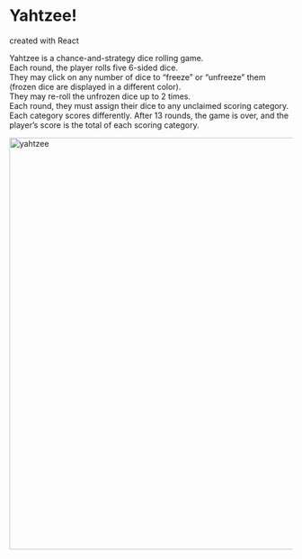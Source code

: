 # Yahtzee!
created with React

Yahtzee is a chance-and-strategy dice rolling game. </br>
Each round, the player rolls five 6-sided dice. </br>
They may click on any number of dice to “freeze” or “unfreeze” them (frozen dice are displayed in a different color).</br>
They may re-roll the unfrozen dice up to 2 times. </br>
Each round, they must assign their dice to any unclaimed scoring category. Each category scores differently.
After 13 rounds, the game is over, and the player’s score is the total of each scoring category.


<img width="732" alt="yahtzee" src="https://user-images.githubusercontent.com/35004717/141480243-2b1f1907-e628-4bc0-ba91-bfa09b9111a0.png">
